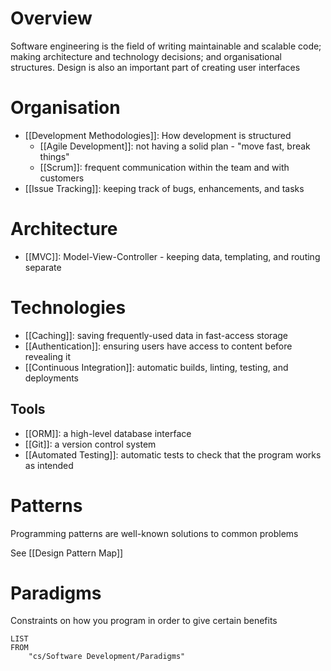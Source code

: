 # Overview
Software engineering is the field of writing maintainable and scalable code; making architecture and technology decisions; and organisational structures. Design is also an important part of creating user interfaces

# Organisation
- [[Development Methodologies]]: How development is structured
	- [[Agile Development]]: not having a solid plan - "move fast, break things"
	- [[Scrum]]: frequent communication within the team and with customers
- [[Issue Tracking]]: keeping track of bugs, enhancements, and tasks

# Architecture
- [[MVC]]: Model-View-Controller - keeping data, templating, and routing separate

# Technologies
- [[Caching]]: saving frequently-used data in fast-access storage
- [[Authentication]]: ensuring users have access to content before revealing it
- [[Continuous Integration]]: automatic builds, linting, testing, and deployments

## Tools
- [[ORM]]: a high-level database interface
- [[Git]]: a version control system
- [[Automated Testing]]: automatic tests to check that the program works as intended

# Patterns
Programming patterns are well-known solutions to common problems

See [[Design Pattern Map]]

# Paradigms
Constraints on how you program in order to give certain benefits

```dataview
LIST
FROM
	"cs/Software Development/Paradigms"
```